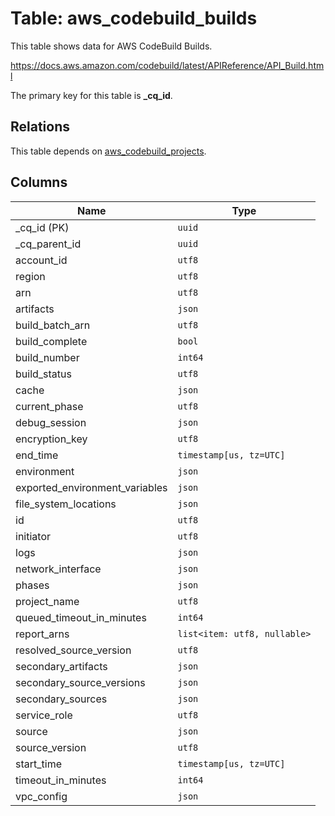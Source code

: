# Table: aws_codebuild_builds

This table shows data for AWS CodeBuild Builds.

https://docs.aws.amazon.com/codebuild/latest/APIReference/API_Build.html

The primary key for this table is **_cq_id**.

## Relations

This table depends on [aws_codebuild_projects](aws_codebuild_projects.md).

## Columns

| Name          | Type          |
| ------------- | ------------- |
|_cq_id (PK)|`uuid`|
|_cq_parent_id|`uuid`|
|account_id|`utf8`|
|region|`utf8`|
|arn|`utf8`|
|artifacts|`json`|
|build_batch_arn|`utf8`|
|build_complete|`bool`|
|build_number|`int64`|
|build_status|`utf8`|
|cache|`json`|
|current_phase|`utf8`|
|debug_session|`json`|
|encryption_key|`utf8`|
|end_time|`timestamp[us, tz=UTC]`|
|environment|`json`|
|exported_environment_variables|`json`|
|file_system_locations|`json`|
|id|`utf8`|
|initiator|`utf8`|
|logs|`json`|
|network_interface|`json`|
|phases|`json`|
|project_name|`utf8`|
|queued_timeout_in_minutes|`int64`|
|report_arns|`list<item: utf8, nullable>`|
|resolved_source_version|`utf8`|
|secondary_artifacts|`json`|
|secondary_source_versions|`json`|
|secondary_sources|`json`|
|service_role|`utf8`|
|source|`json`|
|source_version|`utf8`|
|start_time|`timestamp[us, tz=UTC]`|
|timeout_in_minutes|`int64`|
|vpc_config|`json`|